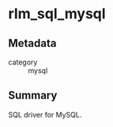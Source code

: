 # rlm_sql_mysql
## Metadata
<dl>
  <dt>category</dt><dd>mysql</dd>
</dl>

## Summary
SQL driver for MySQL.
